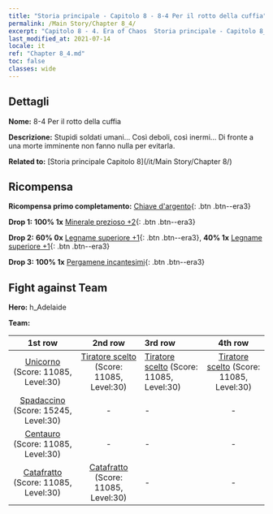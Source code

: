 ```yaml
---
title: "Storia principale - Capitolo 8 - 8-4 Per il rotto della cuffia"
permalink: /Main Story/Chapter 8_4/
excerpt: "Capitolo 8 - 4. Era of Chaos  Storia principale - Capitolo 8_4. 8-4 Per il rotto della cuffia"
last_modified_at: 2021-07-14
locale: it
ref: "Chapter 8_4.md"
toc: false
classes: wide
---
```


## Dettagli

 **Nome:** 8-4 Per il rotto della cuffia

 **Descrizione:** Stupidi soldati umani... Così deboli, così inermi... Di fronte a una morte imminente non fanno nulla per evitarla.

 **Related to:** [Storia principale Capitolo 8](/it/Main Story/Chapter 8/)

## Ricompensa

 **Ricompensa primo completamento:** [Chiave d'argento](/ItemsIT/con_693/){: .btn .btn--era3}

 **Drop 1:** **100% 1x** [Minerale prezioso +2](/ItemsIT/mat_26/){: .btn .btn--era3}

 **Drop 2:** **60% 0x** [Legname superiore +1](/ItemsIT/mat_20/){: .btn .btn--era3}, **40% 1x** [Legname superiore +1](/ItemsIT/mat_20/){: .btn .btn--era3}

 **Drop 3:** **100% 1x** [Pergamene incantesimi](/ItemsIT/con_694/){: .btn .btn--era3}


## Fight against Team
 **Hero:** h_Adelaide

 **Team:**


  | 1st row | 2nd row | 3rd row | 4th row |
  |:----:|:----:|:----|:----:|
  | [Unicorno](/it/units/Unicorn/) (Score: 11085, Level:30)  | [Tiratore scelto](/it/units/Marksman/) (Score: 11085, Level:30)  | [Tiratore scelto](/it/units/Marksman/) (Score: 11085, Level:30)  | [Tiratore scelto](/it/units/Marksman/) (Score: 11085, Level:30)  |
  | [Spadaccino](/it/units/Swordsman/) (Score: 15245, Level:30)  | - | - | - |
  | [Centauro](/it/units/Centaur/) (Score: 11085, Level:30)  | - | - | - |
  | [Catafratto](/it/units/Cavalier/) (Score: 11085, Level:30)  | [Catafratto](/it/units/Cavalier/) (Score: 11085, Level:30)  | - | - |


